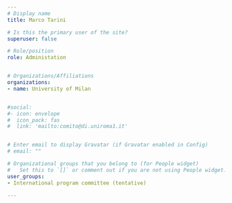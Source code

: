 ```yaml
---
# Display name
title: Marco Tarini

# Is this the primary user of the site?
superuser: false

# Role/position
role: Administation


# Organizations/Affiliations
organizations:
- name: University of Milan


#social:
#- icon: envelope
#  icon_pack: fas
#  link: 'mailto:comito@di.uniroma1.it'


# Enter email to display Gravatar (if Gravatar enabled in Config)
# email: ""

# Organizational groups that you belong to (for People widget)
#   Set this to `[]` or comment out if you are not using People widget.
user_groups:
- International program committee (tentative)

---
```

